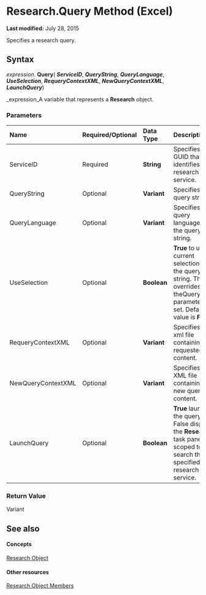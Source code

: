 
# Research.Query Method (Excel)

 **Last modified:** July 28, 2015

Specifies a research query.

## Syntax

 _expression_. **Query**( **_ServiceID_**,  **_QueryString_**,  **_QueryLanguage_**,  **_UseSelection_**,  **_RequeryContextXML_**,  **_NewQueryContextXML_**,  **_LaunchQuery_**)

 _expression_A variable that represents a  **Research** object.


### Parameters



|**Name**|**Required/Optional**|**Data Type**|**Description**|
|:-----|:-----|:-----|:-----|
|ServiceID|Required| **String**|Specifies a GUID that identifies the research service.|
|QueryString|Optional| **Variant**|Specifies the query string.|
|QueryLanguage|Optional| **Variant**|Specifies the query language of the query string.|
|UseSelection|Optional| **Boolean**| **True** to use the current selection as the query string. This overrides theQueryString parameter if set. Default value is **False**.|
|RequeryContextXML|Optional| **Variant**|Specifies the xml file containing the requested content.|
|NewQueryContextXML|Optional| **Variant**|Specifies the XML file containing the new query content.|
|LaunchQuery|Optional| **Boolean**| **True** launches the query. False displays the **Research** task pane scoped to search the specified research service.|

### Return Value

Variant


## See also


#### Concepts


 [Research Object](de9d8a1d-4942-88f4-ba8c-30bd06e1f24b.md)
#### Other resources


 [Research Object Members](c749811e-c5ee-4d35-ef27-f6b1aedffc99.md)
